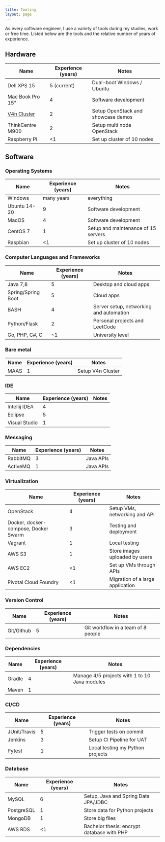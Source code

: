 ```yaml
---
title: Tooling
layout: page
---
```

As every software engineer, I use a variety of tools during my studies, work or free time. Listed below are the tools and the relative number of years of experience.

## Hardware

| Name        | Experience (years) | Notes  |
| ------------- |-------------|--------------|
| Dell XPS 15      | 5 (current) | Dual-boot Windows / Ubuntu |
| Mac Book Pro 15"     | 4   | Software development   |
| [V4n Cluster](https://www.tranquilpc.co/v4n)          | 2    |    Setup OpenStack and showcase demos  |
| ThinkCentre M900 | 2   |   Setup multi node OpenStack  |
| Raspberry Pi     | <1 |    Set up cluster of 10 nodes        |

## Software
### Operating Systems

| Name       | Experience (years)           | Notes  |
| ------------- |-------------| -----|
| Windows | many years      |    everything |
| Ubuntu 14-20      | 9 | Software development |
| MacOS | 4      |    Software development |
| CentOS 7    | 1      | Setup and maintenance of 15 servers  |
| Raspbian | <1      |    Set up cluster of 10 nodes |

### Computer Languages and Frameworks

| Name       | Experience (years) | Notes  |
| ------------- |-------------| -----|
| Java 7,8  | 5 | Desktop and cloud apps |
| Spring/Spring Boot  | 5 | Cloud apps |
| BASH | 4 | Server setup, networking and automation  |
| Python/Flask | 2 | Personal projects and LeetCode |
| Go, PHP, C#, C | ~1 | University level |  

### Bare metal

| Name       | Experience (years)| Notes  |
| ------------- |----| -----|
| MAAS | 1 | Setup V4n Cluster |

### IDE

| Name        | Experience (years) | Notes  |
| ------------- |-------------| -------|
| Intellij IDEA | 4 |   |
| Eclipse    | 5    |    |
| Visual Studio    | 1    |   |

### Messaging

| Name        | Experience (years) | Notes  |
| ------------- |-------------| -------|
| RabbitMQ | 3 | Java APIs  |
| ActiveMQ    | 1    | Java APIs   |

### Virtualization

| Name       | Experience (years)| Notes  |
| ------------- |-------------| -----|
| OpenStack      | 4 | Setup VMs, networking and API |
| Docker, docker-compose, Docker Swarm | 3 |    Testing and deployment |
| Vagrant    | 1 | Local testing  |
| AWS S3 | 1   |    Store images uploaded by users |
| AWS EC2 | <1  |    Set up VMs through APIs |
| Pivotal Cloud Foundry | <1  |  Migration of a large application  |

### Version Control

| Name       | Experience (years)           | Notes  |
| ------------- |-------------| -----|
| Git/Github      | 5 | Git workflow in a team of 8 people |

### Dependencies

| Name       | Experience (years)           | Notes  |
| ------------- |-------------| -----|
| Gradle      | 4 | Manage 4/5 projects with 1 to 10 Java modules |
| Maven      | 1 |  |

### CI/CD

| Name       | Experience (years)           | Notes  |
| ------------- |-------------| -----|
| JUnit/Travis    | 5   | Trigger tests on commit |
| Jenkins      | 3 | Setup CI Pipeline for UAT |
| Pytest | 1 | Local testing my Python projects  |

### Database

| Name       | Experience (years)           | Notes  |
| ------------- |-------------| -----|
| MySQL      | 6 | Setup, Java and Spring Data JPA/JDBC |
| PostgreSQL | 1 | Store data for Python projects |
| MongoDB | 1 | Store big files |
| AWS RDS    | <1 | Bachelor thesis: encrypt database with PHP  |

